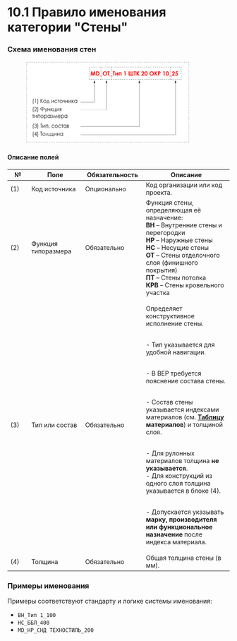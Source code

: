 # 10.1 Правило именования категории "Стены"

### Схема именования стен

<div align="left"><figure><img src="../../.gitbook/assets/image (18) (1).png" alt="" width="375"><figcaption></figcaption></figure></div>

#### Описание полей

<table><thead><tr><th width="66">№</th><th width="150.42864990234375">Поле</th><th width="143">Обязательность</th><th width="331.42828369140625">Описание</th></tr></thead><tbody><tr><td>(1)</td><td>Код источника</td><td>Опционально</td><td>Код организации или код проекта.</td></tr><tr><td>(2)</td><td>Функция типоразмера</td><td>Обязательно</td><td>Функция стены, определяющая её назначение:<br><strong>ВН</strong> – Внутренние стены и перегородки<br><strong>НР</strong> – Наружные стены<br><strong>НС</strong> – Несущие стены<br><strong>ОТ</strong> – Стены отделочного слоя (финишного покрытия)<br><strong>ПТ</strong> – Стены потолка<br><strong>КРВ</strong> – Стены кровельного участка</td></tr><tr><td>(3)</td><td>Тип или состав</td><td>Обязательно</td><td><p>Определяет конструктивное исполнение стены.</p><p><br>- Тип указывается для удобной навигации.</p><p><br>- В BEP требуется пояснение состава стены.</p><p><br>- Состав стены указывается индексами материалов (см. <a href="pravilo-imenovaniya-materialov.md"><strong>Таблицу</strong></a> <strong>материалов</strong>) и толщиной слоя.</p><p><br>- Для рулонных материалов толщина <strong>не указывается</strong>.<br>- Для конструкций из одного слоя толщина указывается в блоке (4).</p><p><br>- Допускается указывать <strong>марку, производителя или функциональное назначение</strong> после индекса материала.</p></td></tr><tr><td>(4)</td><td>Толщина</td><td>Обязательно</td><td>Общая толщина стены (в мм).</td></tr></tbody></table>

### Примеры именования

Примеры соответствуют стандарту и логике системы именования:

* `ВН_Тип 1_100`
* `НС_ББЛ_400`
* `MD_НР_СНД ТЕХНОСТИЛЬ_200`
